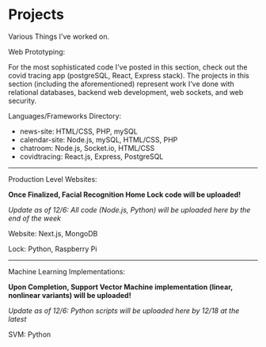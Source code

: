 # Projects
Various Things I've worked on. 

Web Prototyping:

For the most sophisticated code I've posted in this section, check out the covid tracing app (postgreSQL, React, Express stack). The projects in this section (including the aforementioned) represent work I've done with relational databases, backend web development, web sockets, and web security.

  Languages/Frameworks Directory: 
  * news-site: HTML/CSS, PHP, mySQL
  * calendar-site: Node.js, mySQL, HTML/CSS, PHP
  * chatroom: Node.js, Socket.io, HTML/CSS
  * covidtracing: React.js, Express, PostgreSQL

-------------------------------------------------------------------------------
  
Production Level Websites:
  
  **Once Finalized, Facial Recognition Home Lock code will be uploaded!**
  
  *Update as of 12/6: All code (Node.js, Python) will be uploaded here by the end of the week*
  
  Website: Next.js, MongoDB
  
  Lock: Python, Raspberry Pi
  
-------------------------------------------------------------------------------
  
Machine Learning Implementations:

  **Upon Completion, Support Vector Machine implementation (linear, nonlinear variants) will be uploaded!**
  
  *Update as of 12/6: Python scripts will be uploaded here by 12/18 at the latest*
  
  SVM: Python
